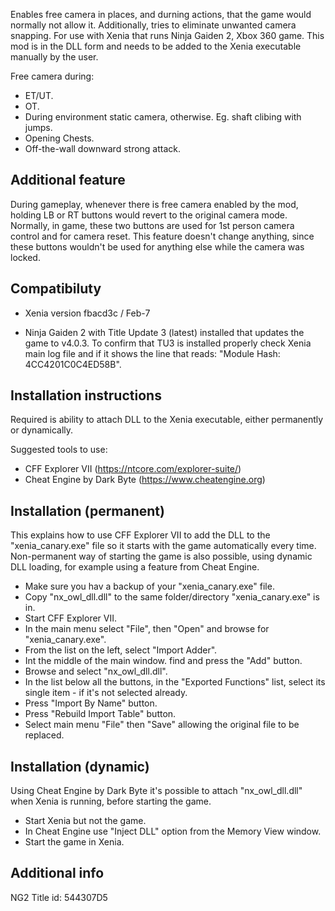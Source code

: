 Enables free camera in places, and durning actions, that the game would normally not allow it.
Additionally, tries to eliminate unwanted camera snapping.
For use with Xenia that runs Ninja Gaiden 2, Xbox 360 game.
This mod is in the DLL form and needs to be added to the Xenia executable manually by the user.

Free camera during:

* ET/UT.
* OT.
* During environment static camera, otherwise. Eg. shaft clibing with jumps.
* Opening Chests.
* Off-the-wall downward strong attack.


Additional feature
---------------------
During gameplay, whenever there is free camera enabled by the mod, holding LB or RT buttons would revert to the original camera mode. Normally, in game, these two buttons are used for 1st person camera control and for camera reset. This feature doesn't change anything, since these buttons wouldn't be used for anything else while the camera was locked.


Compatibiluty
--------------

  * Xenia version fbacd3c / Feb-7 

  * Ninja Gaiden 2 with Title Update 3 (latest) installed that updates the game to v4.0.3.
    To confirm that TU3 is installed properly check Xenia main log file and if it shows the line that reads: "Module Hash: 4CC4201C0C4ED58B".


Installation instructions
----------------------------
Required is ability to attach DLL to the Xenia executable, either permanently or dynamically.

Suggested tools to use:
* CFF Explorer VII (https://ntcore.com/explorer-suite/)
* Cheat Engine by Dark Byte (https://www.cheatengine.org)


Installation (permanent)
----------------------------

This explains how to use CFF Explorer VII to add the DLL to the "xenia_canary.exe" file so it starts with the game automatically every time. Non-permanent way of starting the game is also possible, using dynamic DLL loading, for example using a feature from Cheat Engine.

* Make sure you hav a backup of your "xenia_canary.exe" file.
* Copy "nx_owl_dll.dll" to the same folder/directory "xenia_canary.exe" is in.
* Start CFF Explorer VII.
* In the main menu select "File", then "Open" and browse for "xenia_canary.exe".
* From the list on the left, select "Import Adder".
* Int the middle of the main window. find and press the "Add" button.
* Browse and select "nx_owl_dll.dll".
* In the list below all the buttons, in the "Exported Functions" list, select its single item - if it's not selected already.
* Press "Import By Name" button.
* Press "Rebuild Import Table" button.
* Select main menu "File" then "Save" allowing the original file to be replaced.

Installation (dynamic)
----------------------------

Using Cheat Engine by Dark Byte it's possible to attach "nx_owl_dll.dll" when Xenia is running, before starting the game.

* Start Xenia but not the game.
* In Cheat Engine use "Inject DLL" option from the Memory View window.
* Start the game in Xenia.

Additional info
-------------------------
NG2 Title id: 544307D5
